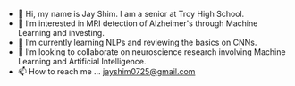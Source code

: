 - 👋 Hi, my name is Jay Shim. I am a senior at Troy High School.
- 👀 I’m interested in MRI detection of Alzheimer's through Machine Learning and investing.
- 🌱 I’m currently learning NLPs and reviewing the basics on CNNs.
- 💞️ I’m looking to collaborate on neuroscience research involving Machine Learning and Artificial Intelligence.
- 📫 How to reach me ... jayshim0725@gmail.com

<!---
ShimBoi/ShimBoi is a ✨ special ✨ repository because its `README.md` (this file) appears on your GitHub profile.
You can click the Preview link to take a look at your changes.
--->
